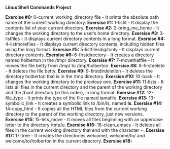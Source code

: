 **Linux Shell Commands Project**

**Exercise #0:** 0-current_working_directory file - It prints the absolute path name of the current working directory.
**Exersise #1:** 1-listit - It display the contents list of your current directory.
**Exersise #2:** 2-bring_me_home - It changes the working directory to the user’s home directory.
**Exersise #3:** 3-listfiles - It displays current directory contents in a long format.
**Exersise #4:** 4-listmorefiles - It displays current directory contents, including hidden files using the long format.
**Exersise #5:** 5-listfilesdigitonly - It displays current directory contents.
**Exersise #6:** 6-firstdirectory - It creates a directory named holberton in the /tmp/ directory.
**Exersise #7:** 7-movethatfile - It moves the file betty from /tmp/ to /tmp/holberton.
**Exersise #8:** 8-firstdelete - It deletes the file betty.
**Exersise #9:** 9-firstdirdeletion - It deletes the directory holberton that is in the /tmp directory. 
**Exersise #10:** 10-back - It changes the working directory to the previous one.
**Exersise #11:** 11-lists - It lists all files in the current directory and the parent of the working directory and the /boot directory (in this order), in long format. 
**Exersise #12:** 12-file_type - It prints the type of the file named iamafile.
**Exersise #13:** 13-symbolic_link - It creates a symbolic link to /bin/ls, named __ls__. 
**Exersise #14:** 14-copy_html - It copies all the HTML files from the current working directory to the parent of the working directory, just new versions.  
**Exersise #15:** 15-lets_move - It moves all files beginning with an uppercase letter to the directory /tmp/u.
**Exersise #16:** 16-clean_emacs - It deletes all files in the current working directory that end with the character ~.
**Exersise #17:** 17-tree - It creates the directories welcome/, welcome/to/ and welcome/to/holberton in the current directory.
**Exersise #18:** 



